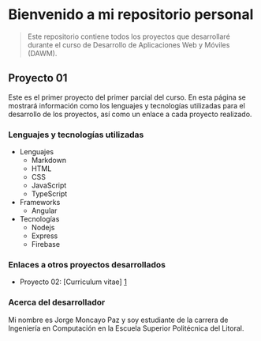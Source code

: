 Bienvenido a mi repositorio personal
====================================

>Este repositorio contiene todos los proyectos que desarrollaré durante el curso de Desarrollo de Aplicaciones Web y Móviles (DAWM).

Proyecto 01
-----------

Este es el primer proyecto del primer parcial del curso. En esta página se mostrará información como los lenguajes y tecnologías utilizadas para el desarrollo de los proyectos, así como un enlace a cada proyecto realizado.


### Lenguajes y tecnologías utilizadas
+ Lenguajes
	+ Markdown
	+ HTML
	+ CSS
	+ JavaScript
	+ TypeScript
+ Frameworks
	+ Angular
+ Tecnologías
	+ Nodejs
	+ Express
	+ Firebase

### Enlaces a otros proyectos desarrollados
+ Proyecto 02: [Curriculum vitae] [1]

[1]: https://github.com/jlmoncay/curriculum

### Acerca del desarrollador

Mi nombre es Jorge Moncayo Paz y soy estudiante de la carrera de Ingeniería en Computación en la Escuela Superior Politécnica del Litoral.


